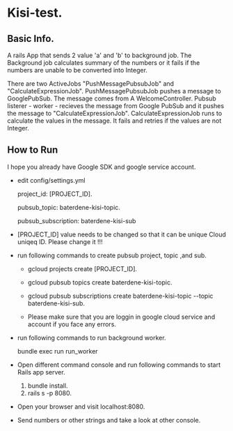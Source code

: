 
# Kisi-test.

## Basic Info.

  A rails App that sends 2 value 'a' and 'b' to background job. The Background job calculates summary of the numbers or it fails if the numbers are unable to be converted into Integer.

  There are two ActiveJobs "PushMessagePubsubJob" and "CalculateExpressionJob".
  PushMessagePubsubJob pushes a message to GooglePubSub. The message comes from A WelcomeController.
  Pubsub listerer - worker - recieves the message from Google PubSub and it pushes the message to "CalculateExpressionJob".
  CalculateExpressionJob runs to calculate the values in the message.
  It fails and retries if the values are not Integer.

## How to Run

  I hope you already have Google SDK and google service account.
  - edit config/settings.yml
  
     project_id: [PROJECT_ID].
     
     pubsub_topic: baterdene-kisi-topic.
     
     pubsub_subscription: baterdene-kisi-sub
     
  - [PROJECT_ID] value needs to be changed so that it can be unique Cloud uniqeq ID. Please change it !!!
  
  - run following commands to create pubsub project, topic ,and sub.
  
     * gcloud projects create [PROJECT_ID].
     
     * gcloud pubsub topics create baterdene-kisi-topic.
     
     * gcloud pubsub subscriptions create baterdene-kisi-topic --topic baterdene-kisi-sub.
     
     * Please make sure that you are loggin in google cloud service and account if you face any errors.
        
  - run following commands to run background worker.
  
     bundle exec run run_worker
     
  - Open different command console and run following commands to start Rails app server.
     1. bundle install. 
     2. rails s -p 8080.
  - Open your browser and visit localhost:8080.
  
  - Send numbers or other strings and take a look at other console. 

